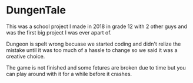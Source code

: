 # DungenTale
This was a school project I made in 2018 in grade 12 with 2 other guys and was the first big project I was ever apart of.

Dungeon is spelt wrong becuase we started coding and didn't relize the mistake until it was too much of a hassle to change so we said it was a creative choice.

The game is not finished and some fetures are broken due to time but you can play around with it for a while before it crashes.
